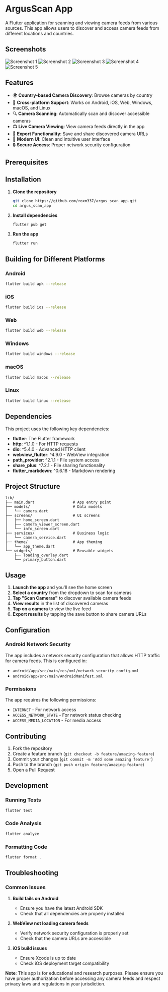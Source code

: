 # ArgusScan App

A Flutter application for scanning and viewing camera feeds from various sources. This app allows users to discover and access camera feeds from different locations and countries.

## Screenshots

![Screenshot 1](screens/1.png)
![Screenshot 2](screens/2.png)
![Screenshot 3](screens/3.png)
![Screenshot 4](screens/4.png)
![Screenshot 5](screens/5.png)

## Features

- 🌍 **Country-based Camera Discovery**: Browse cameras by country
- 📱 **Cross-platform Support**: Works on Android, iOS, Web, Windows, macOS, and Linux
- 🔍 **Camera Scanning**: Automatically scan and discover accessible cameras
- 📺 **Live Camera Viewing**: View camera feeds directly in the app
- 💾 **Export Functionality**: Save and share discovered camera URLs
- 🎨 **Modern UI**: Clean and intuitive user interface
- 🔒 **Secure Access**: Proper network security configuration

## Prerequisites


## Installation

1. **Clone the repository**
   ```bash
   git clone https://github.com/roxm337/argus_scan_app.git
   cd argus_scan_app
   ```

2. **Install dependencies**
   ```bash
   flutter pub get
   ```

3. **Run the app**
   ```bash
   flutter run
   ```

## Building for Different Platforms

### Android
```bash
flutter build apk --release
```

### iOS
```bash
flutter build ios --release
```

### Web
```bash
flutter build web --release
```

### Windows
```bash
flutter build windows --release
```

### macOS
```bash
flutter build macos --release
```

### Linux
```bash
flutter build linux --release
```

## Dependencies

This project uses the following key dependencies:

- **flutter**: The Flutter framework
- **http**: ^1.1.0 - For HTTP requests
- **dio**: ^5.4.0 - Advanced HTTP client
- **webview_flutter**: ^4.9.0 - WebView integration
- **path_provider**: ^2.1.1 - File system access
- **share_plus**: ^7.2.1 - File sharing functionality
- **flutter_markdown**: ^0.6.18 - Markdown rendering

## Project Structure

```
lib/
├── main.dart                 # App entry point
├── models/                   # Data models
│   └── camera.dart
├── screens/                  # UI screens
│   ├── home_screen.dart
│   ├── camera_viewer_screen.dart
│   └── info_screen.dart
├── services/                 # Business logic
│   └── camera_service.dart
├── theme/                    # App theming
│   └── app_theme.dart
└── widgets/                  # Reusable widgets
    ├── loading_overlay.dart
    └── primary_button.dart
```

## Usage

1. **Launch the app** and you'll see the home screen
2. **Select a country** from the dropdown to scan for cameras
3. **Tap "Scan Cameras"** to discover available camera feeds
4. **View results** in the list of discovered cameras
5. **Tap on a camera** to view the live feed
6. **Export results** by tapping the save button to share camera URLs

## Configuration

### Android Network Security
The app includes a network security configuration that allows HTTP traffic for camera feeds. This is configured in:
- `android/app/src/main/res/xml/network_security_config.xml`
- `android/app/src/main/AndroidManifest.xml`

### Permissions
The app requires the following permissions:
- `INTERNET` - For network access
- `ACCESS_NETWORK_STATE` - For network status checking
- `ACCESS_MEDIA_LOCATION` - For media access

## Contributing

1. Fork the repository
2. Create a feature branch (`git checkout -b feature/amazing-feature`)
3. Commit your changes (`git commit -m 'Add some amazing feature'`)
4. Push to the branch (`git push origin feature/amazing-feature`)
5. Open a Pull Request

## Development

### Running Tests
```bash
flutter test
```

### Code Analysis
```bash
flutter analyze
```

### Formatting Code
```bash
flutter format .
```

## Troubleshooting

### Common Issues

1. **Build fails on Android**
   - Ensure you have the latest Android SDK
   - Check that all dependencies are properly installed

2. **WebView not loading camera feeds**
   - Verify network security configuration is properly set
   - Check that the camera URLs are accessible

3. **iOS build issues**
   - Ensure Xcode is up to date
   - Check iOS deployment target compatibility


**Note**: This app is for educational and research purposes. Please ensure you have proper authorization before accessing any camera feeds and respect privacy laws and regulations in your jurisdiction.
